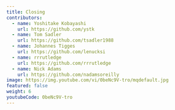 ```yaml
---
title: Closing
contributors:
  - name: Yoshitake Kobayashi
    url: https://github.com/ystk
  - name: Tom Sadler
    url: https://github.com/tsadler1988
  - name: Johannes Tigges
    url: https://github.com/lenucksi
  - name: rrrutledge
    url: https://github.com/rrrutledge
  - name: Nick Adams
    url: https://github.com/nadamsoreilly
image: https://img.youtube.com/vi/0beNc9V-tro/mqdefault.jpg
featured: false
weight: 6
youtubeCode: 0beNc9V-tro
---
```

<!--- This file autogenerated from https://github.com/InnerSourceCommons/InnerSourceLearningPath/blob/master/scripts -->